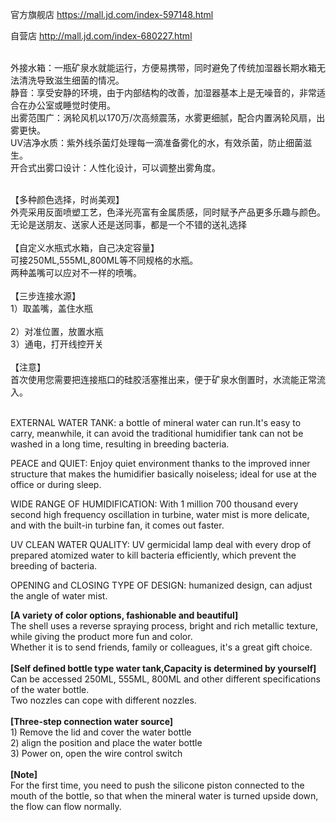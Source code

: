 官方旗舰店
https://mall.jd.com/index-597148.html

自营店
http://mall.jd.com/index-680227.html

<br>外接水箱：一瓶矿泉水就能运行，方便易携带，同时避免了传统加湿器长期水箱无法清洗导致滋生细菌的情况。
<br>静音：享受安静的环境，由于内部结构的改善，加湿器基本上是无噪音的，非常适合在办公室或睡觉时使用。
<br>出雾范围广：涡轮风机以170万/次高频震荡，水雾更细腻，配合内置涡轮风扇，出雾更快。
<br>UV洁净水质：紫外线杀菌灯处理每一滴准备雾化的水，有效杀菌，防止细菌滋生。
<br>开合式出雾口设计：人性化设计，可以调整出雾角度。

<br>【多种颜色选择，时尚美观】
<br>外壳采用反面喷塑工艺，色泽光亮富有金属质感，同时赋予产品更多乐趣与颜色。
<br>无论是送朋友、送家人还是送同事，都是一个不错的送礼选择
<br><br>【自定义水瓶式水箱，自己决定容量】
<br>可接250ML,555ML,800ML等不同规格的水瓶。
<br>两种盖嘴可以应对不一样的喷嘴。
<br><br>【三步连接水源】
<br>1）取盖嘴，盖住水瓶	
<br>2）对准位置，放置水瓶
<br>3）通电，打开线控开关
<br><br>【注意】
<br>首次使用您需要把连接瓶口的硅胶活塞推出来，便于矿泉水倒置时，水流能正常流入。
<br><br>

<p>EXTERNAL WATER TANK: a bottle of mineral water can run.It's easy to carry, meanwhile, it can avoid the traditional humidifier tank can not be washed in a long time, resulting in breeding bacteria.</p>

<p>PEACE and QUIET: Enjoy quiet environment thanks to the improved inner structure that makes the humidifier basically noiseless; ideal for use at the office or during sleep.</p>

<p>WIDE RANGE OF HUMIDIFICATION: With 1 million 700 thousand every second high frequency oscillation in turbine, water mist is more delicate, and with the built-in turbine fan, it comes out faster.</p>

<p>UV CLEAN WATER QUALITY: UV germicidal lamp deal with every drop of prepared atomized water to kill bacteria efficiently, which prevent the breeding of bacteria.</p>

<p>OPENING and CLOSING TYPE OF DESIGN: humanized design, can adjust the angle of water mist.</p>


<b>[A variety of color options, fashionable and beautiful]</b>
<br />The shell uses a reverse spraying process, bright and rich metallic texture, while giving the product more fun and color.
<br />Whether it is to send friends, family or colleagues, it's a great gift choice.
<br />
<br /><b>[Self defined bottle type water tank,Capacity is determined by yourself]</b>
<br />Can be accessed 250ML, 555ML, 800ML and other different specifications of the water bottle.
<br />Two nozzles can cope with different nozzles.
<br />
<br /><b>[Three-step connection water source]</b>
<br />1) Remove the lid and cover the water bottle
<br />2) align the position and place the water bottle
<br />3) Power on, open the wire control switch
<br />
<br /><b>[Note]</b>
<br />For the first time, you need to push the silicone piston connected to the mouth of the bottle, so that when the mineral water is turned upside down, the flow can flow normally.
